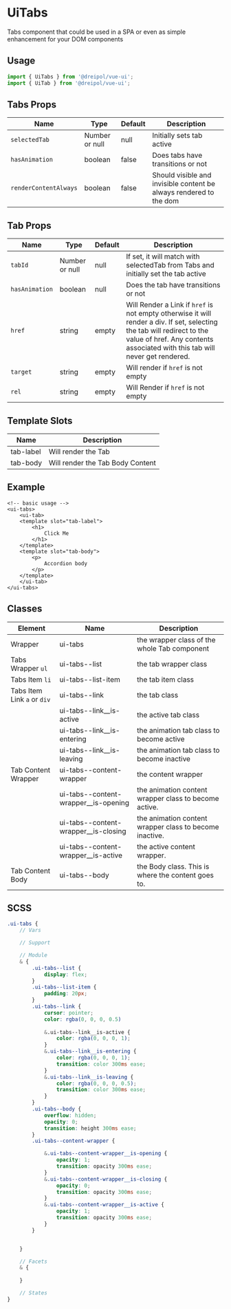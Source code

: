 # UiTabs
Tabs component that could be used in a SPA or even as simple enhancement for your DOM components

## Usage
```js
import { UiTabs } from '@dreipol/vue-ui';
import { UiTab } from '@dreipol/vue-ui';
```

## Tabs Props
| Name | Type | Default | Description
| --- | --- | ---| ---|
|`selectedTab` | Number or null | null | Initially sets tab active
|`hasAnimation` | boolean | false | Does tabs have transitions or not
|`renderContentAlways` | boolean | false | Should visible and invisible content be always rendered to the dom

## Tab Props
| Name | Type | Default | Description
| --- | --- | ---| ---|
|`tabId` | Number or null | null | If set, it will match with selectedTab from Tabs and initially set the tab active
|`hasAnimation` | boolean | null | Does the tab have transitions or not
|`href` | string | empty | Will Render a Link if `href` is not empty otherwise it will render a div. If set, selecting the tab will redirect to the value of href. Any contents associated with this tab will never get rendered.
|`target` | string | empty | Will render if `href` is not empty
|`rel` | string | empty | Will Render if `href` is not empty


## Template Slots
| Name | Description
| --- | --- |
|tab-label | Will render the Tab 
|tab-body | Will render the Tab Body Content


## Example
```vue
<!-- basic usage -->
<ui-tabs>
    <ui-tab>
    <template slot="tab-label">
        <h1>
            Click Me
        </h1>
    </template>
    <template slot="tab-body">
        <p>
            Accordion body
        </p>
    </template>
    </ui-tab>
</ui-tabs>
```

## Classes
| Element | Name | Description
| --- | --- | --- |
Wrapper | ui-tabs | the wrapper class of the whole Tab component
Tabs Wrapper `ul` |ui-tabs--list | the tab wrapper class 
Tabs Item `li` |ui-tabs--list-item | the tab item class
Tabs Item Link `a` or `div` |ui-tabs--link | the tab class
| |ui-tabs--link__is-active | the active tab class
| |ui-tabs--link__is-entering | the animation tab class to become active
| |ui-tabs--link__is-leaving | the animation tab class to become inactive
Tab Content Wrapper | ui-tabs--content-wrapper | the content wrapper
| | ui-tabs--content-wrapper__is-opening | the animation content wrapper class to become active.
| | ui-tabs--content-wrapper__is-closing | the animation content wrapper class to become inactive.
| | ui-tabs--content-wrapper__is-active | the active content wrapper.
Tab Content Body | ui-tabs--body | the Body class. This is where the content goes to.

## SCSS

```scss
.ui-tabs {
    // Vars

    // Support

    // Module
    & {
        .ui-tabs--list {
            display: flex;
        }
        .ui-tabs--list-item {
            padding: 20px;
        }
        .ui-tabs--link {
            cursor: pointer;
            color: rgba(0, 0, 0, 0.5)
        
            &.ui-tabs--link__is-active {
                color: rgba(0, 0, 0, 1);
            }
            &.ui-tabs--link__is-entering {
                color: rgba(0, 0, 0, 1);
                transition: color 300ms ease;
            }
            &.ui-tabs--link__is-leaving {
                color: rgba(0, 0, 0, 0.5);
                transition: color 300ms ease;
            }
        }
        .ui-tabs--body {
            overflow: hidden;
            opacity: 0;
            transition: height 300ms ease;
        }
        .ui-tabs--content-wrapper {

            &.ui-tabs--content-wrapper__is-opening {
                opacity: 1;
                transition: opacity 300ms ease;
            }
            &.ui-tabs--content-wrapper__is-closing {
                opacity: 0;
                transition: opacity 300ms ease;
            }
            &.ui-tabs--content-wrapper__is-active {
                opacity: 1;
                transition: opacity 300ms ease;
            }
        }


    }

    // Facets
    & {
       
    }

    // States
}

```

